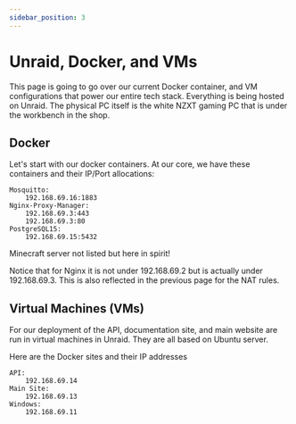 ```yaml
---
sidebar_position: 3
---
```


# Unraid, Docker, and VMs

This page is going to go over our current Docker container, and VM configurations that power our entire tech stack. Everything is being hosted on Unraid. The physical PC itself is the white NZXT gaming PC that is under the workbench in the shop.

## Docker
Let's start with our docker containers. At our core, we have these containers and their IP/Port allocations:
```
Mosquitto:
    192.168.69.16:1883
Nginx-Proxy-Manager:
    192.168.69.3:443
    192.168.69.3:80
PostgreSQL15:
    192.168.69.15:5432
```
Minecraft server not listed but here in spirit!

Notice that for Nginx it is not under 192.168.69.2 but is actually under 192.168.69.3. This is also reflected in the previous page for the NAT rules.

## Virtual Machines (VMs)
For our deployment of the API, documentation site, and main website are run in virtual machines in Unraid. They are all based on Ubuntu server.

Here are the Docker sites and their IP addresses
```
API:
    192.168.69.14
Main Site:
    192.168.69.13
Windows:
    192.168.69.11
```
